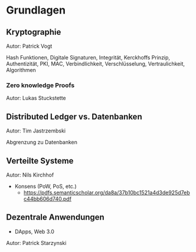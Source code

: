 # Grundlagen



## Kryptographie 

Autor: Patrick Vogt

Hash Funktionen, Digitale Signaturen, Integrität, Kerckhoffs Prinzip, Authentizität, PKI, MAC, Verbindlichkeit, Verschlüsselung, Vertraulichkeit, Algorithmen

### Zero knowledge Proofs 

Autor: Lukas Stuckstette


## Distributed Ledger vs. Datenbanken

Autor: Tim Jastrzembski

Abgrenzung zu Datenbanken

## Verteilte Systeme

Autor: Nils Kirchhof

* Konsens (PoW, PoS, etc.)
  - https://pdfs.semanticscholar.org/da8a/37b10bc1521a4d3de925d7ebc44bb606d740.pdf

## Dezentrale Anwendungen

* DApps, Web 3.0


Autor: Patrick Starzynski 


